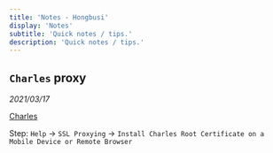 ```yaml
---
title: 'Notes - Hongbusi'
display: 'Notes'
subtitle: 'Quick notes / tips.'
description: 'Quick notes / tips.'
---
```


## `Charles` proxy

_2021/03/17_

[Charles](https://www.charlesproxy.com)

Step: `Help` -> `SSL Proxying` -> `Install Charles Root Certificate on a Mobile Device or Remote Browser`
